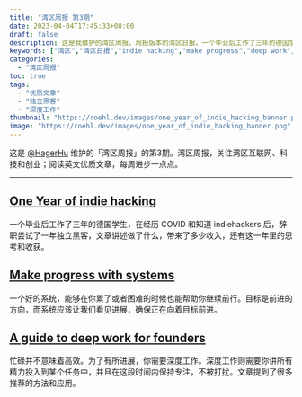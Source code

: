 ```yaml
---
title: "湾区周报 第3期"
date: 2023-04-04T17:45:33+08:00
draft: false
description: 这是我维护的湾区周报，周报版本的湾区日报。一个毕业后工作了三年的德国学生，在经历 COVID 和知道 indiehackers 后，辞职尝试了一年独立黑客，文章讲述做了什么，带来了多少收入，还有这一年里的思考和收获。
keywords: ["湾区","湾区日报","indie hacking","make progress","deep work","湾区周报"]
categories:
  - "湾区周报"
toc: true
tags:
  - "优质文章"
  - "独立黑客"
  - "深度工作"
thumbnail: "https://roehl.dev/images/one_year_of_indie_hacking_banner.png"
image: "https://roehl.dev/images/one_year_of_indie_hacking_banner.png"
---
```


这是 [@HagerHu](https://twitter.com/hagerhu) 维护的「湾区周报」的第3期。湾区周报，关注湾区互联网、科技和创业；阅读英文优质文章，每周进步一点点。

---

## [One Year of indie hacking](https://roehl.dev/blog/one_year_of_indie_hacking/)

一个毕业后工作了三年的德国学生，在经历 COVID 和知道 indiehackers 后，辞职尝试了一年独立黑客，文章讲述做了什么，带来了多少收入，还有这一年里的思考和收获。

## [Make progress with systems](https://ashleyjanssen.com/set-direction-with-goals-make-progress-with-systems/)

一个好的系统，能够在你累了或者困难的时候也能帮助你继续前行。目标是前进的方向，而系统应该让我们看见进展，确保正在向着目标前进。

## [A guide to deep work for founders](https://www.producthunt.com/stories/a-guide-to-deep-work-for-founders)

忙碌并不意味着高效。为了有所进展，你需要深度工作。深度工作则需要你讲所有精力投入到某个任务中，并且在这段时间内保持专注，不被打扰。文章提到了很多推荐的方法和应用。
